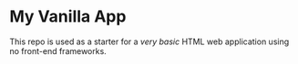 # My Vanilla App

This repo is used as a starter for a _very basic_ HTML web application using no front-end frameworks.
